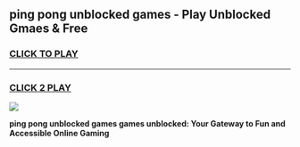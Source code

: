 
## ping pong unblocked games - Play Unblocked Gmaes & Free
<h3>
<a href="https://premium.freeplayer.one?title=ping_pong_unblocked_games&ref=19F">CLICK TO PLAY</a></h3>
<hr>

<h3>
<a href="https://premium.freeplayer.one?title=ping_pong_unblocked_games&ref=19F">CLICK 2 PLAY</a>
  
</h3>

<a href="https://premium.freeplayer.one?title=ping_pong_unblocked_games&ref=19F/"><img src="https://clearcache.store/games.png"></a>


**ping pong unblocked games games unblocked: Your Gateway to Fun and Accessible Online Gaming**
